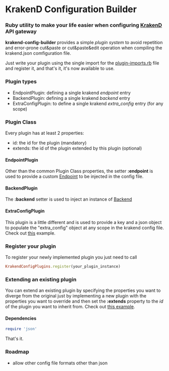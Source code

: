# KrakenD Configuration Builder
### Ruby utility to make your life easier when configuring [KrakenD](https://www.krakend.io/) API gateway

__krakend-config-builder__ provides a simple _plugin system_ to avoid repetition and error-prone cut&paste or cut&paste&edit operation when compiling the krakend.json comfiguration file.

Just write your plugin using the single import for the [plugin-imports.rb](https://github.com/BarcoMasile/krakend-config-builder/blob/master/shared/plugin-imports.rb) file and register it, and that's it, it's now available to use.

### Plugin types
- EndpointPlugin: defining a single krakend _endpoint_ entry
- BackendPlugin: defining a single krakend _backend_ entry
- ExtraConfigPlugin: to define a single krakend _extra_config_ entry (for any scope)

### Plugin Class
Every plugin has at least 2 properties:
- id: the id for the plugin (mandatory)
- extends: the id of the plugin extended by this plugin (optional)

#### EndpointPlugin
Other than the common Plugin Class properties, the setter __:endpoint__ is used to provide a custom [Endpoint](https://github.com/BarcoMasile/krakend-config-builder/blob/master/shared/endpoint.rb) to be injected in the config file.

#### BackendPlugin
The __:backend__ setter is used to inject an instance of [Backend](https://github.com/BarcoMasile/krakend-config-builder/blob/master/shared/backend.rb)

#### ExtraConfigPlugin
This plugin is a little different and is used to provide a key and a json object to populate the "extra_config" object at any scope in the krakend config file. Check out [this](https://github.com/BarcoMasile/krakend-config-builder/blob/master/plugins/arpa-jwt-validator-plugin.rb) example.

### Register your plugin
To register your newly implemented plugin you just need to call
```ruby
KrakendConfigPlugins.register(your_plugin_instance)
```

### Extending an existing plugin
You can extend an existing plugin by specifying the properties you want to diverge from the original just by implementing a new plugin with the properties you want to override and then set the __:extends__ property to the _id_ of the plugin you want to inherit from.
Check out [this example](https://github.com/BarcoMasile/krakend-config-builder/blob/master/plugins/endpoint-extension-test.rb).

#### Dependencies
```ruby
require 'json'
```

That's it.

### Roadmap
- allow other config file formats other than json
